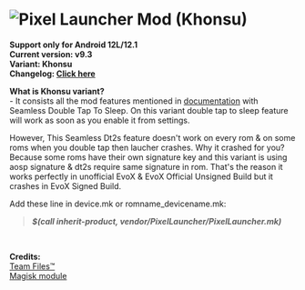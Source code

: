 # ![Pixel Launcher Mod (Khonsu)](https://telegra.ph/file/3a0555c9fbe41c75aa95d.jpg)<br/>
**Support only for Android 12L/12.1**<br/>
**Current version: v9.3**<br/>
**Variant: Khonsu**<br/>
**Changelog: [Click here](https://telegra.ph/Changelog-Of-Pixel-Launcher-MOD-05-28)**

**What is Khonsu variant?**<br/>
-&nbsp;It consists all the mod features mentioned in [documentation](https://telegra.ph/Pixel-Launcher-MOD-Features-Version-Details-Instructions--Troubleshooting-02-07) with Seamless Double Tap To Sleep. On this variant double tap to sleep feature will work as soon as you enable it from settings.

However, This Seamless Dt2s feature doesn't work on every rom & on some roms when you double tap then laucher crashes. Why it crashed for you? Because some roms have their own signature key and this variant is using aosp signature & dt2s require same signature in rom. That's the reason it works perfectly in unofficial EvoX & EvoX Official Unsigned Build but it crashes in EvoX Signed Build.<br/>

Add these line in device.mk or romname_devicename.mk:
>**_$(call inherit-product, vendor/PixelLauncher/PixelLauncher.mk)_**
<br/>

**Credits:**<br/>
[Team Files™](https://t.me/modulesrepo)<br/>
[Magisk module](https://t.me/modulesrepo/3166)<br/>
